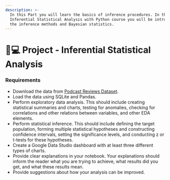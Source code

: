 ```yaml
---
description: >-
  In this Part you will learn the basics of inference procedures. In the
  Inferential Statistical Analysis with Python course you will be introduced to
  the inference methods and Bayesian statistics.
---
```


# 👨💻 Project - Inferential Statistical Analysis

### Requirements <a href="#requirements" id="requirements"></a>

* Download the data from [Podcast Reviews Dataset](https://www.kaggle.com/datasets/thoughtvector/podcastreviews/versions/28).
* Load the data using SQLite and Pandas.
* Perform exploratory data analysis. This should include creating statistical summaries and charts, testing for anomalies, checking for correlations and other relations between variables, and other EDA elements.
* Perform statistical inference. This should include defining the target population, forming multiple statistical hypotheses and constructing confidence intervals, setting the significance levels, and conducting z or t-tests for these hypotheses.
* Create a Google Data Studio dashboard with at least three different types of charts.
* Provide clear explanations in your notebook. Your explanations should inform the reader what you are trying to achieve, what results did you get, and what these results mean.
* Provide suggestions about how your analysis can be improved.
